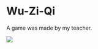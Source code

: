 # Wu-Zi-Qi
A game was made by my teacher.

![](https://cdn.luogu.com.cn/upload/image_hosting/f5zqoohs.png)

